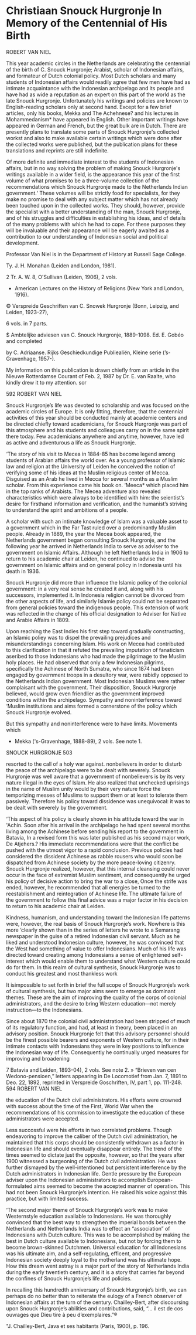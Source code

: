 # Christiaan Snouck Hurgronje In Memory of the Centennial of His Birth

ROBERT VAN NIEL

This year academic circles in the Netherlands are celebrating the centennial of the birth of C. Snouck Hurgronje; Arabist, scholar of Indonesian affairs, and formateur of Dutch colonial policy. Most Dutch scholars and many students of Indonesian affairs would readily agree that few men have had as intimate acquaintance with the Indonesian archipelago and its people and have had as wide a reputation as an expert on this part of the world as the late Snouck Hurgronje. Unfortunately his writings and policies are known to English-reading scholars only at second hand. Except for a few brief articles, only his books, Mekka and The Achehnese? and his lectures in Mohammedanism* have appeared in English. Other important writings have appeared in German and French, but the great bulk are in Dutch. There are presently plans to translate some parts of Snouck Hurgronje's collected workst and also to make available certain writings which were done after the collected works were published, but the publication plans for these translations and reprints are still indefinite.

Of more definite and immediate interest to the students of Indonesian affairs, but in no way solving the problem of making Snouck Hurgronje's writings available in a wider field, is the appearance this year of the first volume of what promises to be a three-volume collection of the recommendations which Snouck Hurgronje made to the Netherlands Indian government.‘ These volumes will be strictly food for specialists, for they make no promise to deal with any subject matter which has not already been touched upon in the collected works. They should, however, provide the specialist with a better understanding of the man, Snouck Hurgronje, and of his struggles and difficulties in establishing his ideas, and of details of the many problems with which he had to cope. For these purposes they will be invaluable and their appearance will be eagerly awaited as a contribution to our understanding of Indonesian social and political development.

Professor Van Niel is in the Department of History at Russell Sage College.

Ty. J. H. Monahan (Leiden and London, 1981).

2 Tr. A. W. 8, O'Sullivan (Leiden, 1906), 2 vols.

* American Lectures on the History of Religions (New York and London, 1916).

© Verspreide Geschriften van C. Snowek Hurgronje (Bonn, Leipzig, and Leiden, 1923-27),

6 vols. in 7 parts.

$ Ambtelijke adviesen van C. Snouck Hurgronje, 1889-1098. Ed. E. Gobéo and completed

by C. Adriaanse. Rijks Geschiedkundige Publiealiën, Kleine serie (’s-Gravenhage, 1957-).

My information on this publication is drawn chiefly from an article in the Nieuwe Rotterdamse Courant of Feb. 2, 1987 by Dr. E. van Raalte, who kindly drew it to my attention. sor

 

 

 592 ROBERT VAN NIEL

Snouck Hurgronje’s life was devoted to scholarship and was focused on the academic circles of Europe. It is only fitting, therefore, that the centennial activities of this year should be conducted mainly at academie centers and be directed chiefly toward academicians, for Snouck Hurgronje was part of this atmosphere and his students and colleagues carry on in the same spirit there today. Few academicians anywhere and anytime, however, have led as active and adventurous a life as Snouck Hurgronje.

‘The story of his visit to Mecea in 1884-85 has become legend among students of Arabian affairs the world over. As a young professor of Islamic law and religion at the University of Leiden he conceived the notion of verifying some of his ideas at the Muslim religious center of Mecca. Disguised as an Arab he lived in Mecca for several months as a Muslim scholar. From this experience came his book on. ‘Meeca* which placed him in the top ranks of Arabists. The Mecea adventure also revealed characteristics which were always to be identified with him: the seientist’s desire for firsthand information and verification, and the humanist’s striving to understand the spirit and ambitions of a people.

A scholar with such an intimate knowledge of Islam was a valuable asset to a government which in the Far Tast ruled over a predominantly Muslim people. Already in 1889, the year the Mecea book appeared, the Netherlands government began consulting Snouck Hurgronje, and the following year he arrived in Netherlands India to serve as adviser to the government on Islamic Affairs. Although he left Netherlands India in 1906 to return to his academic chair at Leiden, he continued to advise the government on Islamic affairs and on general policy in Indonesia until his death in 1936.

Snouck Hurgronje did more than influence the Islamic policy of the colonial government: in a very real sense he created it and, along with his successors, implemented it. In Indonesia religion cannot be divorced from the other aspects of life, and similarly Islamie policy could not be separated from general policies toward the indigenous people. This extension of work was reflected in the change of his official designation to Adviser for Native and Arabie Affairs in 1809.

Upon reaching the East Indies his first step toward gradually constructing, an Islamic poliey was to dispel the prevailing prejudices and misunderstandings concerning Islam. His work on Mecea had contributed to this clarification in that it refuted the prevailing imputation of fanaticism aseribed to those Indonesians who had made the pilgrimage to the Muslim holy places. He had observed that only a few Indonesian pilgrims, specifically the Achinese of North Sumatra, who since 1874 had been engaged by government troops in a desultory war, were rabidly opposed to the Netherlands Indian government. Most Indonesian Muslims were rather complaisant with the government. Their disposition, Snouck Hurgronje believed, would grow even friendlier as the government improved conditions within the archipelago. Sympathy and noninterference toward ‘Muslim institutions and aims formed a cornerstone of the policy which Snouck Hurgronje evolved.

But this sympathy and noninterference were to have limits. Movements which

* Mekka ('s-Gravenhage, 1888-89), 2 vols. See note 1.

 SNOUCK HURGRONJE 503

resorted to the call of a holy war against. nonbelievers in order to disturb the peace of the archipelago were to be dealt with severely. Snouck Hurgronje was well aware that a government of nonbelievers is by its very nature illegal in the eyes of Islam. He also realized that unchecked uprisings in the name of Muslim unity would by their very nature force the temporizing messes of Muslims to support them or at least to tolerate them passively. Therefore his policy toward dissidence was unequivocal: it was to be dealt with severely by the government.

‘This aspect of his policy is clearly shown in his attitude toward the war in 'Achin. Soon after his arrival in the archipelago he had spent several months living among the Achinese before sending his report to the government in Batavia, In a revised form this was later published as his second major work, De Atjehers.? His immediate recommendations were that the conflict be pushed with the utmost vigor to a rapid conclusion. Previous policies had considered the dissident Achinese as rabble rousers who would soon be dispatched from Achinese society by the more peace-loving citizenry. Snouck Hurgronje realized, however, that this internal cleansing could never occur in the face of extremist Muslim sentiment, and consequently he urged his policy of decisive action to bring the war to a close, Once the strife was ended, however, he recommended that all energies be turned to the reestablishment and reintegration of Achinese life. The ultimate failure of the government to follow this final advice was a major factor in his decision to return to his academic chair at Leiden.

Kindness, humanism, and understanding toward the Indonesian life patterns were, however, the real basis of Snouck Hurgronje’s work. Nowhere is this more ‘clearly shown than in the series of letters he wrote to a Semarang newspaper in the guise of a retired Indonesian civil servant. Much as he liked and understood Indonesian culture, however, he was convinced that the West had something of value to offer Indonesians. Much of his life was directed toward creating among Indonesians a sense of enlightened self-interest which would enable them to understand what Western culture could do for them. In this realm of cultural synthesis, Snouck Hurgronje was to conduct his greatest and most thankless work

It isimpossible to set forth in brief the full scope of Snouck Hurgronje’s work of cultural synthesis, but two major aims seem to emerge as dominant themes. These are the aim of improving the quality of the corps of colonial administrators, and the desire to bring Western education—not merely instruction—to the Indonesians.

Since about 1870 the colonial civil administration had been stripped of much of its regulatory function, and had, at least in theory, been placed in an advisory position. Snouck Hurgronje felt that this advisory personnel should be the finest possible bearers and exponents of Western culture, for in their intimate contacts with Indonesians they were in key positions to influence the Indonesian way of life. Consequently he continually urged measures for improving and broadening

 

 

7 Batavia and Leiden, 1893-04), 2 vols. See note 2. » “Brieven van cen Wedono-pensioen,” letters appearing in De Locomotief from Jan. 7, 1891 to Deo. 22, 1892, reprinted in Verspreide Goschriften, IV, part 1, pp. 111-248. 594 ROBERT VAN NIEL

the education of the Dutch civil administrators. His efforts were crowned with success about the time of the First, World War when the recommendations of his commission to investigate the education of these administrators were accepted.

Less succossful were his efforts in two correlated problems. Though endeavoring to improve the caliber of the Dutch civil administration, he maintained that this corps should be consistently withdrawn as a factor in Indonesian life and should eventually disappear entirely. The trend of the times seemed to dictate just the opposite, however, so that the years after 1900 witnessed a burgeoning of the Dutch civil administration. He was further dismayed by the well-intentioned but persistent interference by the Dutch administrators in Indonesian life. Gentle pressure by the European adviser upon the Indonesian administrators to accomplish European-formulated aims seemed to become the accepted manner of operation. This had not been Snouck Hurgronje’s intention. He raised his voice against this practice, but with limited success.

‘The second major theme of Snouck Hurgronje’s work was to make Westernstyle education available to Indonesians. He was thoroughly convinced that the best way to strengthen the imperial bonds between the Netherlands and Netherlands India was to effect an “association” of Indonesians with Dutch culture. This was to be accomplished by making the best in Dutch culture available to Indonesians, but not by forcing them to become brown-skinned Dutchmen. Universal education for all Indonesians was his ultimate aim, and a self-regulating, efficent, and progressive Indonesian society deeply loyal to the motherland was his ultimate hope. How this dream went astray is a major part of the story of Netherlands India during the early twentieth century, and it is a story that carries far beyond the confines of Snouck Hurgronje’s life and policies.

In recalling this hundredth anniversary of Snouck Hurgronje’s birth, we can perhaps do no better than to reiterate the eulogy of a French observer of Indonesian affairs at the turn of the century. Chailley-Bert, after discoursing upon Snouck Hurgronje’s abilities and contributions, said, “... il est de cos ouvrages que Dieu tire à peu d’exemplaires.”®

"J. Chailley-Bert, Java et ses habitants (Paris, 1900), p. 196.
